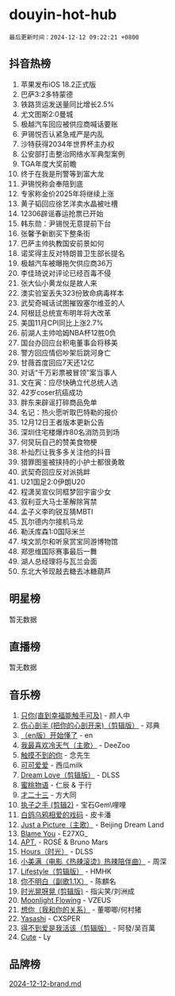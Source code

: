 # douyin-hot-hub

`最后更新时间：2024-12-12 09:22:21 +0800`

## 抖音热榜

1. 苹果发布iOS 18.2正式版
1. 巴萨3:2多特蒙德
1. 铁路货运发送量同比增长2.5%
1. 尤文图斯2:0曼城
1. 极越汽车回应被供应商喊话要账
1. 尹锡悦否认紧急戒严是内乱
1. 沙特获得2034年世界杯主办权
1. 公安部打击整治网络水军典型案例
1. TGA年度大奖前瞻
1. 终于在我是刑警等到富大龙
1. 尹锡悦称会奉陪到底
1. 专家称金价2025年将继续上涨
1. 黄子韬回应徐艺洋卖水晶被吐槽
1. 12306辟谣春运抢票已开始
1. 韩东勋：尹锡悦无意提前下台
1. 张馨予新剧买下整条街
1. 巴萨主帅执教国安前景如何
1. 诺奖得主反对特朗普卫生部长提名
1. 极越汽车被曝拖欠供应商36万
1. 李佳琦说对评论已经百毒不侵
1. 张大仙小黄龙似是故人来
1. 澳实验室丢失323份致命病毒样本
1. 武契奇喊话试图摧毁塞尔维亚的人
1. 阿根廷总统宣布明年将大改革
1. 美国11月CPI同比上涨2.7%
1. 前湖人主帅哈姆NBA杯12胜0负
1. 国台办回应台积电董事会将移美
1. 警方回应情侣吵架后跳河身亡
1. 甘薇首度回应7天还12亿
1. 对话“千万彩票被冒领”案当事人
1. 文在寅：应尽快确立代总统人选
1. 42岁coser抗癌成功
1. 胖东来辟谣打碎商品免单
1. 名记：热火愿听取巴特勒的报价
1. 12月12日王者版本更新公告
1. 深圳住宅楼爆炸80名消防员到场
1. 何炅玩自己的赞美食物梗
1. 朴灿烈让我多多关注他的抖音
1. 猎罪图鉴被挟持的小护士都很勇敢
1. 武契奇回应反对派挑衅
1. U21国足2:0伊朗U20
1. 程潇吴宣仪同框梦回宇宙少女
1. 叙利亚大马士革解除宵禁
1. 孟子义李昀锐互猜MBTI
1. 瓦尔德内尔接机马龙
1. 勒沃库森1:0国际米兰
1. 埃文凯尔和听泉赏宝同游博物馆
1. 郑思维国际赛事最后一舞
1. 湖人总经理将与瓦兰会面
1. 东北大爷现敲去糖去冰糖葫芦

## 明星榜

暂无数据

## 直播榜

暂无数据

## 音乐榜

1. [只你(直到幸福能触手可及)](https://sf5-hl-cdn-tos.douyinstatic.com/obj/tos-cn-ve-2774/o0lBkRDzFTeaVSUz3ZZSCBVtZ5DIMQGfgmEAuE) - 颜人中
1. [伤心剖半 (把你的心剖开来)（剪辑版）](https://sf5-hl-cdn-tos.douyinstatic.com/obj/tos-cn-ve-2774/oE3a4kLafIGYPYIFXlEAefIrO0MvzyEDgbuTmC) - 邓典
1. [（en版）开始懂了](https://sf6-cdn-tos.douyinstatic.com/obj/tos-cn-ve-2774/ow9G4MKH32zBIDHGvNiTAimWsAJB5QxhCIfIME) - en
1. [我最喜欢冷天气（主歌）](https://sf5-hl-cdn-tos.douyinstatic.com/obj/tos-cn-ve-2774/ogd10efzCApmGsmwZRmIKrEMfCZLg7MycZu3ew) - DeeZoo
1. [触摸不到的你](https://sf6-cdn-tos.douyinstatic.com/obj/tos-cn-ve-2774/oUBR0G6KDYpIwoshClFdQfZDNBfTnrBQE7gXtN) - 念先生
1. [可可爱爱](https://sf3-cdn-tos.douyinstatic.com/obj/tos-cn-ve-2774/0deb1e75aea643b9927ba26aaafa29dd) - 西瓜milk
1. [Dream Love（剪辑版）](https://sf5-hl-cdn-tos.douyinstatic.com/obj/tos-cn-ve-2774/oUn3DKyIgBFIsCFZmAMM8qSJyMtlgLfoPqyDEe) - DLSS
1. [蜜桃物语](https://sf5-hl-cdn-tos.douyinstatic.com/obj/tos-cn-ve-2774/oIhOSCZtIACtYU4XQkngiW9kCBfVD1Fz9IYeqL) - 仁辰 & 于行
1. [才二十三](https://sf5-hl-cdn-tos.douyinstatic.com/obj/tos-cn-ve-2774/okABdOmMEBYDDBvkgYQ5JfEqFtCZvQxf4aRjDI) - 方大同
1. [执子之手 (剪辑2)](https://sf5-hl-cdn-tos.douyinstatic.com/obj/tos-cn-ve-2774/oUoZLQjCc31XzqsBnBQUNgeKtYPBcgbFDwtfcu) - 宝石Gem\哩哩
1. [白鸽乌鸦相爱的戏码](https://sf5-hl-cdn-tos.douyinstatic.com/obj/tos-cn-ve-2774/oMVVEf6eDAOmFtNtCsEqKpIorBDM8Nkg6TZRqC) - 皮卡潘
1. [Just a Picture（主歌）](https://sf5-hl-cdn-tos.douyinstatic.com/obj/tos-cn-ve-2774/oc0usFBZCDnAGbtQig7oCaDsQfCYjcAEfWYQkF) - Beijing Dream Land
1. [Blame You](https://sf6-cdn-tos.douyinstatic.com/obj/tos-cn-ve-2774/oAceIDVL0BC2DJC0Qwi8AZnQAtBgZBbMMpfdzi) - E27XG_
1. [APT.](https://sf5-hl-cdn-tos.douyinstatic.com/obj/tos-cn-ve-2774/ooHxBnfDQIxBZontIlGfpTy5PBxCgEccFO1OMg) - ROSÉ & Bruno Mars
1. [Hours（时光）](https://sf5-hl-cdn-tos.douyinstatic.com/obj/tos-cn-ve-2774/oES9g0DgeYmDFDVCLNfBZZsnLvGF4utxCEAm1Q) - DLSS
1. [小美满（电影《热辣滚烫》热辣陪伴曲）](https://sf5-hl-cdn-tos.douyinstatic.com/obj/tos-cn-ve-2774/o0GAn2lSgfZIDUgtevCGDQYnFg4CwnrBaxbTZL) - 周深
1. [Lifestyle（剪辑版）](https://sf5-hl-cdn-tos.douyinstatic.com/obj/tos-cn-ve-2774/owfqGgjwG3V5lCLaAIezFMeg3LtuKNBaZKgzPV) - HMHK
1. [你不明白（副歌1.1X）](https://sf5-hl-cdn-tos.douyinstatic.com/obj/tos-cn-ve-2774/o4LBQK7fIoonFBCeIzPNZvHDgEDtQ2ErnrKvM1) - 陈麒名
1. [时光晃呀晃 (剪辑版)](https://sf5-hl-cdn-tos.douyinstatic.com/obj/tos-cn-ve-2774/o8ACeQem3gwI1x3GIYGAfKG0LJebKFRJDwRwyW) - 指尖笑/刘洲成
1. [Moonlight Flowing](https://sf3-cdn-tos.douyinstatic.com/obj/tos-cn-ve-2774/oopZsCtRnQgOhEYmv9FfBBgwmeaQmWQQZED9tN) - VZEUS
1. [想你（我和你的关系）](https://sf5-hl-cdn-tos.douyinstatic.com/obj/tos-cn-ve-2774/o8QxhcOBDYYX0zqKCjFVQXZ3RBffnRBQEogitG) - 董唧唧/何村猪
1. [Yasashi](https://sf5-hl-cdn-tos.douyinstatic.com/obj/tos-cn-ve-2774/oEIqAlutRBGQZgZf2VMCuFEBmaD2bgJG6fCQaQ) - CXSPER
1. [得不到爱是我活该（剪辑版）](https://sf5-hl-cdn-tos.douyinstatic.com/obj/tos-cn-ve-2774/os0cIhiBc3fAa9kPjzM5WTrMggiK3sBnZDAwpQ) - 阿發/吴百萬
1. [Cute](https://sf5-hl-cdn-tos.douyinstatic.com/obj/tos-cn-ve-2774/o4IbIzHWKAAB4wsS5qMBRiiAlEBGTpQRNfFvuo) - Ly

## 品牌榜

[2024-12-12-brand.md](2024-12-12-brand.md)
